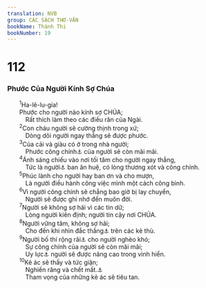 ```yaml
---
translation: NVB
group: CÁC SÁCH THƠ-VĂN
bookName: Thánh Thi 
bookNumber: 19
---
```


<div class="title"><h1>112</h1><h3>Phước Của Người Kính Sợ Chúa </h3></div>
<span class="verse thi_112_1">  <sup>1</sup>Ha-lê-lu-gia! <br/>  Phước cho người nào kính sợ CHÚA; <br/>   Rất thích làm theo các điều răn của Ngài. <br/></span>
<span class="verse thi_112_2">  <sup>2</sup>Con cháu người sẽ cường thịnh trong xứ; <br/>   Dòng dõi người ngay thẳng sẽ được phước. <br/></span>
<span class="verse thi_112_3">  <sup>3</sup>Của cải và giàu có ở trong nhà người; <br/>   Phước công chính<a data-toggle="tooltip" data-placement="bottom" title="Nt: đức công chính">⚓</a> của người sẽ còn mãi mãi. <br/></span>
<span class="verse thi_112_4">  <sup>4</sup>Ánh sáng chiếu vào nơi tối tăm cho người ngay thẳng, <br/>   Tức là người<a data-toggle="tooltip" data-placement="bottom" title="Một số văn bản và bản dịch cổ chép: CHÚA hoặc Chúa">⚓</a> ban ân huệ, có lòng thương xót và công chính. <br/></span>
<span class="verse thi_112_5">  <sup>5</sup>Phúc lành cho người hay ban ơn và cho mượn, <br/>   Là người điều hành công việc mình một cách công bình. <br/></span>
<span class="verse thi_112_6">  <sup>6</sup>Vì người công chính sẽ chẳng bao giờ bị lay chuyển, <br/>   Người sẽ được ghi nhớ đến muôn đời. <br/></span>
<span class="verse thi_112_7">  <sup>7</sup>Người sẽ không sợ hãi vì các tin dữ; <br/>   Lòng người kiên định; người tin cậy nơi CHÚA. <br/></span>
<span class="verse thi_112_8">  <sup>8</sup>Người vững tâm, không sợ hãi; <br/>   Cho đến khi nhìn đắc thắng<a data-toggle="tooltip" data-placement="bottom" title="Nt: nhìn">⚓</a> trên các kẻ thù. <br/></span>
<span class="verse thi_112_9">  <sup>9</sup>Người bố thí rộng rãi<a data-toggle="tooltip" data-placement="bottom" title="Ctd: phân phát của cải, bố thí…">⚓</a> cho người nghèo khó; <br/>   Sự công chính của người sẽ còn mãi mãi; <br/>   Uy lực<a data-toggle="tooltip" data-placement="bottom" title="Nt: sừng">⚓</a> người sẽ được nâng cao trong vinh hiển. <br/></span>
<span class="verse thi_112_10">  <sup>10</sup>Kẻ ác sẽ thấy và tức giận; <br/>   Nghiến răng và chết mất.<a data-toggle="tooltip" data-placement="bottom" title="Ctd: tuyệt vọng; đau ốm">⚓</a><br/>   Tham vọng của những kẻ ác sẽ tiêu tan. <br/></span>
